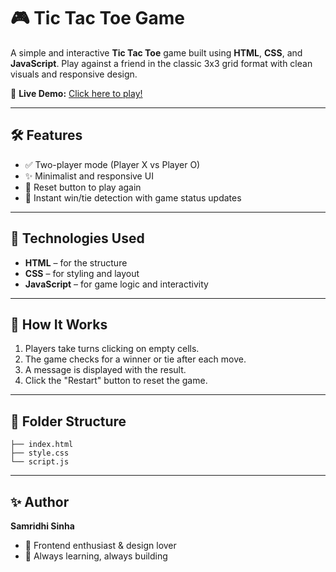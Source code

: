 # 🎮 Tic Tac Toe Game

A simple and interactive **Tic Tac Toe** game built using **HTML**, **CSS**, and **JavaScript**. Play against a friend in the classic 3x3 grid format with clean visuals and responsive design.

🔗 **Live Demo:** [Click here to play!](https://tic-tac-toe-game-samridhi024s-projects.vercel.app/)

---

## 🛠️ Features

* ✅ Two-player mode (Player X vs Player O)
* ✨ Minimalist and responsive UI
* 🔄 Reset button to play again
* 🎉 Instant win/tie detection with game status updates

---

## 🚀 Technologies Used

* **HTML** – for the structure
* **CSS** – for styling and layout
* **JavaScript** – for game logic and interactivity

---

## 🧠 How It Works

1. Players take turns clicking on empty cells.
2. The game checks for a winner or tie after each move.
3. A message is displayed with the result.
4. Click the "Restart" button to reset the game.

---

## 📁 Folder Structure

```
├── index.html
├── style.css
└── script.js
```

---

## ✨ Author

**Samridhi Sinha**

* 🎨 Frontend enthusiast & design lover
* 🧠 Always learning, always building

